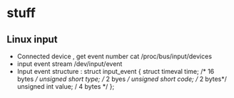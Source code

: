 # stuff
## Linux input
- Connected device , get event number
  cat /proc/bus/input/devices
- input event stream
     /dev/input/event<n>
- Input event structure :
  struct input_event
  {
    struct timeval time; /* 16 bytes */
    unsigned short type; /* 2 byes */
    unsigned short code; /* 2 bytes*/
    unsigned int value;  /  4 bytes */
  };
